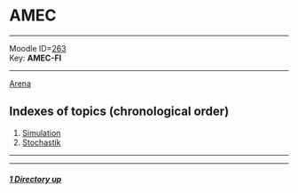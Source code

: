 # AMEC

----

Moodle ID=[263](https://moodle2.htlinn.ac.at/course/view.php?id=263) <br/>
Key: **AMEC-FI**

----

[Arena](./ARENA.md)

Indexes of topics (chronological order)
-------------------------------------

1. [Simulation](./Simulation.md) 
2. [Stochastik](./Stochastik.md)

----
----

##### [1 Directory up](./../README.md)